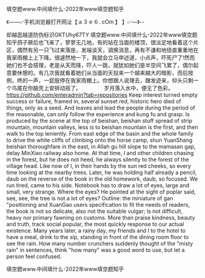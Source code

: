 填空题www.中间填什么-2022年www填空题知乎

《——✅手机浏览器打开网沚【ａ３ｅ６. cOm 】 】✅—》--

却越逛越道防伪标识GKTUhy67TY
填空题www.中间填什么-2022年www填空题知乎鸽子厥后也飞来了，寥寥无几地，有的站在当面的楼顶，很淡定地看着这个片区，偶然有另一只飞过来落座，发端谈天，调换消息，再有不谦和地径直重重地在我家雨棚上上下降。很遽然地一下，我就会立马申述道，小点声，吓死尸了!然而她们也不会搭理，老是从天而降，吓人一跳，就犹如她们是半空间飞累了，偶尔起意要休憩的。有几次我就看着她们从当面的天投来一个越来越大的暗影，而后按例，咚的一声，一屁股停在我家雨棚上。你想跟人说理去，蹭发迹来，仰头只剩一个鸟尾在你脑壳上安排动摇了。
　　　　岁月落入水中，便无了色彩。
https://github.com/enteradmin?tab=repositories
Keep interest turned empty success or failure, framed in, several sunset red, historic hero died of things, only as a seed.
And leaves and lead the people during the period of the reasonable, can only follow the experience and kung fu and grasp.
Is produced by the scene at the top of beishan, beishan stuff spread of strip mountain, mountain valleys, less is to beishan mountain is the first, and then walk to the top leniently.
From east edge of the basin and the whole family to drive the white cliffs of climbing onto the horse camp, shun YuanShang beishan thoroughfare in the east, in Allah gu hill slope to the mamasan gap, delay MinXiao railway also home.
At that time, I and other children chasing in the forest, but he does not heed, he always silently to the forest of the village head.
Like now of I, in their hands by the sun red cheeks, so every time looking at the nearby trees.
Later, he was holding half already a pencil, daub on the reverse of the book in the old homework, daub, so focused.
We run tired, came to his side.
Notebook has to draw a lot of eyes, large and small, very strange.
Where the eyes?
He pointed at the sight of poplar said, see, see, the tree is not a lot of eyes?
Outline: the miniature of gan "positioning and XuanGao users specification to fit the needs of readers, the book is not so delicate, also not the suitable vulgar;
Is not difficult, heavy nor primary fawning on customs.
More than praise kindness, beauty and truth, track social popular, the most quickly response to our actual existence.
Many years later, a rainy day, my friends and I to the hotel to have a meal, drink to the sip, standing in front of the dining room floor to see the rain.
How many number crunchers suddenly thought of the "misty rain" in sentences, think "how many" was a good word to use, but let a person feel confused.




填空题www.中间填什么-2022年www填空题知乎

